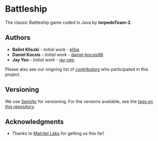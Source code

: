 # Battleship
The classic Battleship game coded in Java by **torpedoTeam-2**.

## Authors

* **Balint Kliszki** - *Initial work* - [kliba](https://github.com/kliba)
* **Daniel Kocsis** - *Initial work* - [daniel-kocsis88](https://github.com/daniel-kocsis88)
* **Jay Yeo** - *Initial work* - [jay-yeo](https://github.com/jay-yeo)

Please also see our ongoing list of [contributors](https://github.com/jay-yeo/battleship/graphs/contributors) who participated in this project.

## Versioning

We use [SemVer](http://semver.org/) for versioning. For the versions available, see the [tags on this repository](https://github.com/your/project/tags).

## Acknowledgments

* Thanks to [Matritel Labs](https://www.matritellabs.com/) for getting us this far!


